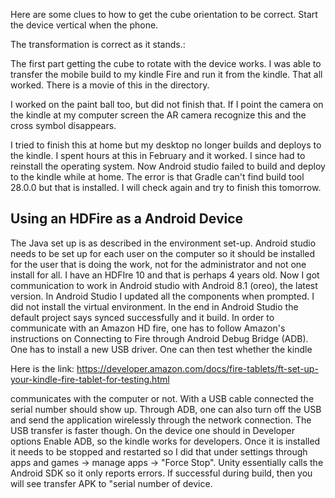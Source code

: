 Here are some clues to how to get the cube orientation to be correct.
Start the device vertical when the phone. 

The transformation is correct as it stands.:


The first part getting the cube to rotate with the device works.  I was able to
transfer the mobile build to my kindle Fire and run it from the kindle.  That all
worked.  There is a movie of this in the directory.  

I worked on the paint ball too, but did not finish that.  If I point the camera on
the kindle at my computer screen the AR camera recognize this and the cross symbol
disappears.

I tried to finish this at home but my desktop no longer builds and deploys to the
kindle.  I spent hours at this in February and it worked.  I since had to reinstall
the operating system.  Now Android studio failed to build and deploy to the kindle
while at home.  The error is that Gradle can't find build tool 28.0.0 but that is
installed.  I will check again and try to finish this tomorrow.


Using an HDFire as a Android Device
-----------------------------------

The Java set up is as described in the environment set-up. Android studio needs to be
set up for each user on the computer so it should be installed for the user that is
doing the work, not for the administrator and not one install for all.  I have an
HDFIre 10 and that is perhaps 4 years old.  Now I got communication to work in
Android studio with Android 8.1 (oreo), the latest version.  In Android Studio I
updated all the components when prompted.  I did not install the virtual environment.
In the end in Android Studio the default project says synced successfully and it
build.  In order to communicate with  an Amazon HD fire, one has
to follow Amazon's instructions on Connecting to Fire through Android Debug Bridge
(ADB).  One has to install a new USB driver.  One can then test whether the kindle

Here is the link:
https://developer.amazon.com/docs/fire-tablets/ft-set-up-your-kindle-fire-tablet-for-testing.html

communicates with the computer or not.  With a USB cable connected the serial number
should show up.  Through ADB, one can also turn off the USB
and send the application wirelessly through the network connection.  The USB transfer
is faster though.  On the device one should in Developer options Enable ADB, so the
kindle works for developers.  Once it is installed it needs to be stopped and
restarted so I did that under settings  through apps and games -> manage apps ->
"Force Stop".   Unity essentially calls the Android SDK so it only reports errors.
If successful during build, then you will see transfer APK to "serial number of
device.
